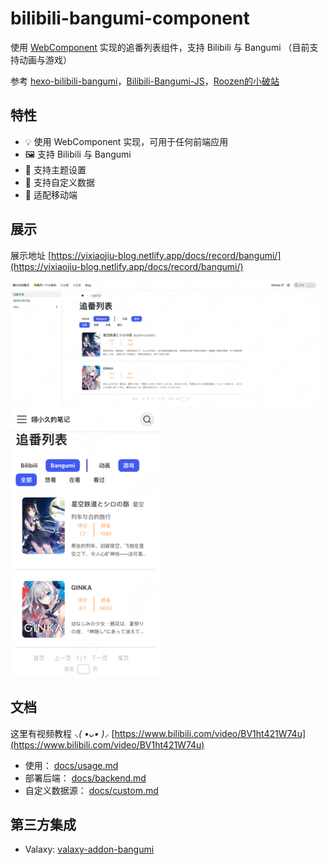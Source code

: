 # bilibili-bangumi-component

使用 [WebComponent](https://developer.mozilla.org/zh-CN/docs/Web/API/Web_components) 实现的追番列表组件，支持 Bilibili 与 Bangumi （目前支持动画与游戏）

参考 [hexo-bilibili-bangumi](https://github.com/HCLonely/hexo-bilibili-bangumi)，[Bilibili-Bangumi-JS](https://github.com/hans362/Bilibili-Bangumi-JS)，[Roozen的小破站](https://roozen.top/bangumis)

## 特性

- 💡 使用 WebComponent 实现，可用于任何前端应用
- 🖼️ 支持 Bilibili 与 Bangumi
- 🎨 支持主题设置
- 🔌 支持自定义数据
- 💪 适配移动端

## 展示

展示地址 [https://yixiaojiu-blog.netlify.app/docs/record/bangumi/](https://yixiaojiu-blog.netlify.app/docs/record/bangumi/)

<img src="docs/images/screenshot-pc.png" height="200px" alt="screenshot-pc" />

<img src="docs/images/screenshot-mobile.png" width="240px" alt="screenshot-mobile" />

## 文档

这里有视频教程 *⸜( •ᴗ• )⸝* [https://www.bilibili.com/video/BV1ht421W74u](https://www.bilibili.com/video/BV1ht421W74u)

- 使用： [docs/usage.md](docs/usage.md)
- 部署后端： [docs/backend.md](docs/backend.md)
- 自定义数据源： [docs/custom.md](docs/custom.md)

## 第三方集成

- Valaxy: [valaxy-addon-bangumi](https://github.com/YunYouJun/valaxy/tree/main/packages/valaxy-addon-bangumi)
